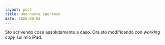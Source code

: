 ```yaml
---
layout: post
title: Una nuova speranza
date: 2025-09-02
---
```

Sto scrivendo cose assolutamente a caso. Ora sto modificando con *working copy* sul mio iPad.